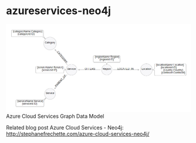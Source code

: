 # azureservices-neo4j

![alt tag](https://raw.githubusercontent.com/sfrechette/azureservices-neo4j/master/graphmodel_azureservices.png)
Azure Cloud Services Graph Data Model

Related blog post Azure Cloud Services - Neo4j: http://stephanefrechette.com/azure-cloud-services-neo4j/
